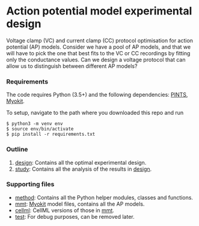 # Action potential model experimental design

Voltage clamp (VC) and current clamp (CC) protocol optimisation for action potential (AP) models.
Consider we have a pool of AP models, and that we will have to pick the one that best fits to the VC or CC recordings by fitting only the conductance values.
Can we design a voltage protocol that can allow us to distinguish between different AP models?


### Requirements

The code requires Python (3.5+) and the following dependencies:
[PINTS](https://github.com/pints-team/pints#installing-pints),
[Myokit](http://myokit.org/install/).

To setup, navigate to the path where you downloaded this repo and run
```console
$ python3 -m venv env
$ source env/bin/activate
$ pip install -r requirements.txt
```


### Outline

1. [design](design): Contains all the optimal experimental design.
2. [study](study): Contains all the analysis of the results in [design](design).


### Supporting files

- [method](method): Contains all the Python helper modules, classes and functions.
- [mmt](./mmt): [Myokit](http://myokit.org/) model files, contains all the AP models.
- [cellml](./cellml): CellML versions of those in [mmt](./mmt).
- [test](test): For debug purposes, can be removed later.
